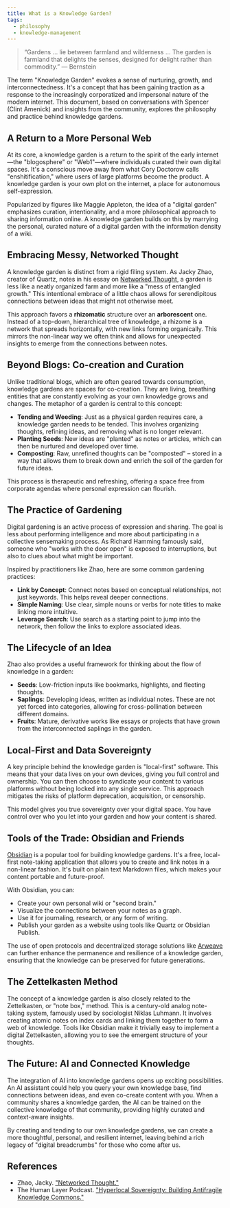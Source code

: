 ```yaml
---
title: What is a Knowledge Garden?
tags:
  - philosophy
  - knowledge-management
---
```


> “Gardens … lie between farmland and wilderness … The garden is farmland that delights the senses, designed for delight rather than commodity.” — Bernstein

The term "Knowledge Garden" evokes a sense of nurturing, growth, and interconnectedness. It's a concept that has been gaining traction as a response to the increasingly corporatized and impersonal nature of the modern internet. This document, based on conversations with Spencer (Clint Amenick) and insights from the community, explores the philosophy and practice behind knowledge gardens.

## A Return to a More Personal Web

At its core, a knowledge garden is a return to the spirit of the early internet—the "blogosphere" or "Web1"—where individuals curated their own digital spaces. It's a conscious move away from what Cory Doctorow calls "enshitification," where users of large platforms become the product. A knowledge garden is your own plot on the internet, a place for autonomous self-expression.

Popularized by figures like Maggie Appleton, the idea of a "digital garden" emphasizes curation, intentionality, and a more philosophical approach to sharing information online. A knowledge garden builds on this by marrying the personal, curated nature of a digital garden with the information density of a wiki.

## Embracing Messy, Networked Thought

A knowledge garden is distinct from a rigid filing system. As Jacky Zhao, creator of Quartz, notes in his essay on [Networked Thought](https://jzhao.xyz/posts/networked-thought), a garden is less like a neatly organized farm and more like a "mess of entangled growth." This intentional embrace of a little chaos allows for serendipitous connections between ideas that might not otherwise meet.

This approach favors a **rhizomatic** structure over an **arborescent** one. Instead of a top-down, hierarchical tree of knowledge, a rhizome is a network that spreads horizontally, with new links forming organically. This mirrors the non-linear way we often think and allows for unexpected insights to emerge from the connections between notes.

## Beyond Blogs: Co-creation and Curation

Unlike traditional blogs, which are often geared towards consumption, knowledge gardens are spaces for co-creation. They are living, breathing entities that are constantly evolving as your own knowledge grows and changes. The metaphor of a garden is central to this concept:

-   **Tending and Weeding**: Just as a physical garden requires care, a knowledge garden needs to be tended. This involves organizing thoughts, refining ideas, and removing what is no longer relevant.
-   **Planting Seeds**: New ideas are "planted" as notes or articles, which can then be nurtured and developed over time.
-   **Composting**: Raw, unrefined thoughts can be "composted" – stored in a way that allows them to break down and enrich the soil of the garden for future ideas.

This process is therapeutic and refreshing, offering a space free from corporate agendas where personal expression can flourish.

## The Practice of Gardening

Digital gardening is an active process of expression and sharing. The goal is less about performing intelligence and more about participating in a collective sensemaking process. As Richard Hamming famously said, someone who "works with the door open" is exposed to interruptions, but also to clues about what might be important.

Inspired by practitioners like Zhao, here are some common gardening practices:

-   **Link by Concept**: Connect notes based on conceptual relationships, not just keywords. This helps reveal deeper connections.
-   **Simple Naming**: Use clear, simple nouns or verbs for note titles to make linking more intuitive.
-   **Leverage Search**: Use search as a starting point to jump into the network, then follow the links to explore associated ideas.

## The Lifecycle of an Idea

Zhao also provides a useful framework for thinking about the flow of knowledge in a garden:

-   **Seeds**: Low-friction inputs like bookmarks, highlights, and fleeting thoughts.
-   **Saplings**: Developing ideas, written as individual notes. These are not yet forced into categories, allowing for cross-pollination between different domains.
-   **Fruits**: Mature, derivative works like essays or projects that have grown from the interconnected saplings in the garden.

## Local-First and Data Sovereignty

A key principle behind the knowledge garden is "local-first" software. This means that your data lives on your own devices, giving you full control and ownership. You can then choose to syndicate your content to various platforms without being locked into any single service. This approach mitigates the risks of platform deprecation, acquisition, or censorship.

This model gives you true sovereignty over your digital space. You have control over who you let into your garden and how your content is shared.

## Tools of the Trade: Obsidian and Friends

[Obsidian](https://obsidian.md/) is a popular tool for building knowledge gardens. It's a free, local-first note-taking application that allows you to create and link notes in a non-linear fashion. It's built on plain text Markdown files, which makes your content portable and future-proof.

With Obsidian, you can:

-   Create your own personal wiki or "second brain."
-   Visualize the connections between your notes as a graph.
-   Use it for journaling, research, or any form of writing.
-   Publish your garden as a website using tools like Quartz or Obsidian Publish.

The use of open protocols and decentralized storage solutions like [Arweave](https://www.arweave.org/) can further enhance the permanence and resilience of a knowledge garden, ensuring that the knowledge can be preserved for future generations.

## The Zettelkasten Method

The concept of a knowledge garden is also closely related to the Zettelkasten, or "note box," method. This is a century-old analog note-taking system, famously used by sociologist Niklas Luhmann. It involves creating atomic notes on index cards and linking them together to form a web of knowledge. Tools like Obsidian make it trivially easy to implement a digital Zettelkasten, allowing you to see the emergent structure of your thoughts.

## The Future: AI and Connected Knowledge

The integration of AI into knowledge gardens opens up exciting possibilities. An AI assistant could help you query your own knowledge base, find connections between ideas, and even co-create content with you. When a community shares a knowledge garden, the AI can be trained on the collective knowledge of that community, providing highly curated and context-aware insights.

By creating and tending to our own knowledge gardens, we can create a more thoughtful, personal, and resilient internet, leaving behind a rich legacy of "digital breadcrumbs" for those who come after us.

## References

- Zhao, Jacky. ["Networked Thought."](https://jzhao.xyz/posts/networked-thought)
- The Human Layer Podcast. ["Hyperlocal Sovereignty: Building Antifragile Knowledge Commons."](https://thehumanlayer.buzzsprout.com/2460445/episodes/17294748-hyperlocal-sovereignty-building-antifragile-knowledge-commons)
